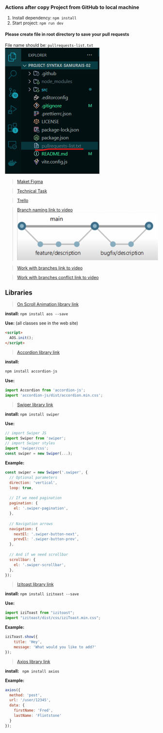 ### Actions after copy Project from GitHub to local machine
1. Install dependency: `npm install`
2. Start project: `npm run dev`

#### Please create file in root directory to save your pull requests
File name should be: `pullrequests-list.txt`
![alt text](./assets/img/image.png)

> [Maket Figma](https://www.figma.com/file/fww6BUe77KIm14vo9i8Agm/Portfolio?type=design&node-id=2-9&mode=design&t=zcCmVU4iSoP0lhae-0)

> [Technical Task](https://docs.google.com/spreadsheets/d/1azRSKj2AE0FayFVo_DkUqr6e6ZNelDiPhDzbWWYX3uc/edit#gid=0)

> [Trello](https://trello.com/b/uaiWkcM0/blended-js-project)

> [Branch naming link to video](https://www.youtube.com/watch?v=-2lFpVjdXEg&list=PLViULGko0FdhZ99yYnqB64F_4nVyvOPH5&index=14)
![alt text](./assets/img/image-1.png)

> [Work with branches link to video](https://www.youtube.com/watch?v=AJ8B4HhgZlw&list=PLViULGko0FdhZ99yYnqB64F_4nVyvOPH5&index=15)

> [Work with branches conflict link to video](https://www.youtube.com/watch?v=h-ESKO6r7_4&list=PLViULGko0FdhZ99yYnqB64F_4nVyvOPH5&index=17)

## Libraries


> [On Scroll Animation library link](https://michalsnik.github.io/aos/)

**install:**
` npm install aos --save `

**Use:** (all classes see in the web site)
```html
<script>
  AOS.init();
</script>
```

> [Accordion library link](https://github.com/michu2k/Accordion)

**install:**
```javascript
npm install accordion-js
```
**Use:**
```javascript
import Accordion from 'accordion-js';
import 'accordion-js/dist/accordion.min.css';
```

> [Swiper library link](https://swiperjs.com/swiper-api)

**install:**
```npm install swiper ```

**Use:**
```javascript
// import Swiper JS
import Swiper from 'swiper';
// import Swiper styles
import 'swiper/css';
const swiper = new Swiper(...);
```
**Example:**

```js
const swiper = new Swiper('.swiper', {
  // Optional parameters
  direction: 'vertical',
  loop: true,

  // If we need pagination
  pagination: {
    el: '.swiper-pagination',
  },

  // Navigation arrows
  navigation: {
    nextEl: '.swiper-button-next',
    prevEl: '.swiper-button-prev',
  },

  // And if we need scrollbar
  scrollbar: {
    el: '.swiper-scrollbar',
  },
});
```


> [Izitoast library link](https://izitoast.marcelodolza.com/)

**install:**
`npm install izitoast --save`

**Use:**
```js
import iziToast from "izitoast";
import "izitoast/dist/css/iziToast.min.css";
```
**Example:**
```js
iziToast.show({
    title: 'Hey',
    message: 'What would you like to add?'
});
```

>[Axios library link](https://axios-http.com/docs/intro)

**install:**
` npm install axios`

**Example:**
```js
axios({
  method: 'post',
  url: '/user/12345',
  data: {
    firstName: 'Fred',
    lastName: 'Flintstone'
  }
});
```
